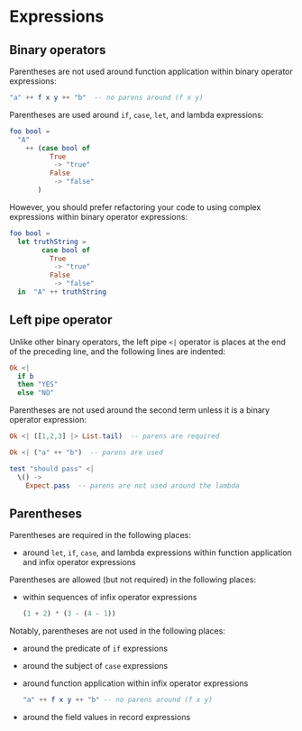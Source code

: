 # Expressions

<!-- toc -->


## Binary operators

Parentheses are not used around function application within binary operator expressions:

```elm
"a" ++ f x y ++ "b"  -- no parens around (f x y)
```

Parentheses are used around `if`, `case`, `let`, and lambda expressions:

```elm
foo bool =
  "A"
    ++ (case bool of
          True
           -> "true"
          False
           -> "false"
       )
```

However, you should prefer refactoring your code to using complex expressions
within binary operator expressions:

```elm
foo bool =
  let truthString =
        case bool of
          True
           -> "true"
          False
           -> "false"
  in  "A" ++ truthString
```


## Left pipe operator

Unlike other binary operators, the left pipe `<|` operator is
places at the end of the preceding line, and the following lines are indented:

```elm
Ok <|
  if b
  then "YES"
  else "NO"
```

Parentheses are not used around the second term unless it is a binary operator expression:

```elm
Ok <| ([1,2,3] |> List.tail)  -- parens are required

Ok <| ("a" ++ "b")  -- parens are used

test "should pass" <|
  \() ->
    Expect.pass  -- parens are not used around the lambda
```



## Parentheses

Parentheses are required in the following places:

  - around `let`, `if`, `case`, and lambda expressions
    within function application and infix operator expressions

Parentheses are allowed (but not required) in the following places:

  - within sequences of infix operator expressions

    ```elm
    (1 + 2) * (3 - (4 - 1))
    ```

Notably, parentheses are not used in the following places:

  - around the predicate of `if` expressions
  - around the subject of `case` expressions
  - around function application within infix operator expressions

    ```elm
    "a" ++ f x y ++ "b" -- no parens around (f x y)
    ```
  - around the field values in record expressions
